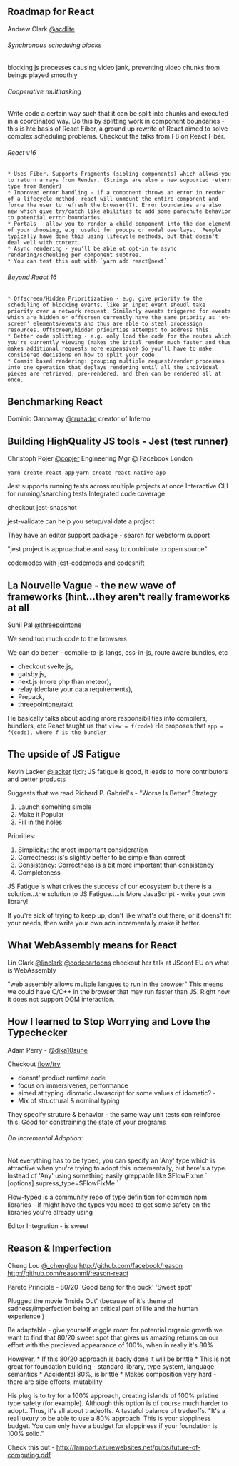 ## Roadmap for React
Andrew Clark [@acdlite](http://twitter.com/acdlit)
###### Synchronous scheduling blocks
blocking js processes causing video jank, preventing video chunks from beings played smoothly

###### Cooperative multitasking
Write code a certain way such that it can be split into chunks and executed in a coordinated way. Do this by splitting work in component boundaries - this is hte basis of React Fiber, a ground up rewrite of React aimed to solve complex scheduling problems. Checkout the talks from F8 on React Fiber.

###### React v16
    * Uses Fiber. Supports Fragments (sibling components) which allows you to return arrays from Render. (Strings are also a new supported return type from Render)
    * Improved error handling - if a component throws an error in render of a lifecycle method, react will unmount the entire component and force the user to refresh the browser(?). Error boundaries are also new which give try/catch like abilities to add some parachute behavior to potential error boundaries.
    * Portals - allow you to render a child component into the dom element of your choosing, e.g. useful for popups or modal overlays.  People typically have done this using lifecycle methods, but that doesn't deal well with context.
    * Async rendering - you'll be able ot opt-in to async rendering/scheuling per component subtree.
    * You can test this out with `yarn add react@next`

###### Beyond React 16
    * Offscreen/Hidden Prioritization - e.g. give priority to the scheduling of blocking events. like an input event shoudl take priority over a network request. Similarly events triggered for events which are hidden or offscreen currently have the same priority as 'on-screen' elements/events and thus are able to steal processign resources. Offscreen/hidden prioirties attempst to address this.
    * Better code splitting - e.g. only load the code for the routes which you're currently viewing (makes the inital render much faster and thus makes additional requests more expensive) So you'll have to make considered decisions on how to split your code.
    * Commit based rendering: grouping multiple request/render processes into one operation that deplays rendering until all the individual pieces are retrieved, pre-rendered, and then can be rendered all at once.




## Benchmarking React
Dominic Gannaway  [@trueadm](http://twitter.com/trueadm) creator of Inferno

## Building HighQuality JS tools - Jest (test runner)
Christoph Pojer [@copjer](http://twitter.com/copjer) Engineering Mgr @ Facebook London

  `yarn create react-app`
  `yarn create react-native-app`

Jest supports running tests across multiple projects at once
Interactive CLI for running/searching tests
Integrated code coverage

checkout jest-snapshot

jest-validate can help you setup/validate a project

They have an editor support package - search for webstorm support

"jest project is approachabe and easy to contribute to open source"

codemodes with jest-codemods and codeshift



## La Nouvelle Vague - the new wave of frameworks (hint...they aren't really frameworks at all
Sunil Pal [@threepointone](http://twitter.com/threepointone)

  We send too much code to the browsers

  We can do better - compile-to-js langs, css-in-js, route aware bundles, etc
  * checkout svelte.js,
  * gatsby.js,
  * next.js (more php than meteor),
  * relay (declare your data requirements),
  * Prepack,
  * threepointone/rakt

He basically talks about adding more responsibilities into compilers, bundlers, etc
React taught us that
  `view = f(code)`
He proposes that
  `app = f(code), where f is the bundler`



## The upside of JS Fatigue
Kevin Lacker [@lacker](http://twitter.com/lacker)
tl;dr; JS fatigue is good, it leads to more contributors and better products

Suggests that we read Richard P. Gabriel's - "Worse Is Better" Strategy
  1. Launch somehing simple
  2. Make it Popular
  3. Fill in the holes

Priorities:
  1. Simplicity: the most important consideration
  2. Correctness: is's slightly better to be simple than correct
  3. Consistency: Correctness is a bit more important than consistency
  4. Completeness

JS Fatigue is what drives the success of our ecosystem
  but there is a solution...the solution to JS Fatigue.....is More JavaScript - write your own library!

If you're sick of trying to keep up, don't like what's out there, or it doens't fit your needs, then write your own adn incrementally make it better.



## What WebAssembly means for React

Lin Clark [@linclark](http://twitter.com/linclark) [@codecartoons](http://twitter.com/codecartoons)
  checkout her talk at JSconf EU on what is WebAssembly

"web assembly allows multple langues to run in the browser" This means we could have C/C++ in the browser that may run faster than JS. Right now it does not support DOM interaction.




## How I learned to Stop Worrying and Love the Typechecker
Adam Perry - [@dika10sune](http://twitter.com/dika10sune)

Checkout [flow/try](http://flow.org/try)
  * doesnt' product runtime code
  * focus on immersivenes, performance
  * aimed at typing idiomatic Javascript for some values of idomatic? -
  * Mix of structrural & nominal typing

They specify struture & behavior - the same way unit tests can reinforce this.
Good for constraining the state of your programs

###### On Incremental Adoption:
Not everything has to be typed, you can specify an 'Any' type which is attractive when you're trying to adopt this incrementally, but here's a type. Instead of 'Any' using something easily greppable like $FlowFixme
`
        [options]
        supress_type=$FlowFixMe
`

Flow-typed is a community repo of type definition for common npm libraries - if might have the types you need to get some safety on the libraries you're already using

Editor Integration - is sweet



## Reason & Imperfection
Cheng Lou [@_chenglou](http://twitter.com/_chenglou)
  http://github.com/facebook/reason
  http://github.com/reasonml/reason-react

Pareto Principle - 80/20 'Good bang for the buck' 'Sweet spot'

Plugged the movie 'Inside Out'  (because of it's theme of sadness/imperfection being an critical part of life and the human experience )

Be adaptable - give yourself wiggle room for potential organic growth we want to find that 80/20 sweet spot that gives us amazing returns on our effort with the precieved appearance of 100%, when in really it's 80%

However,
    * If this 80/20 approach is badly done it will be brittle
    * This is not great for foundation building - standard library, type system, language semantics
    * Accidental 80%, is brittle
    * Makes composition very hard - there are side effects, mutability

His plug is to try for a 100% approach, creating islands of 100% pristine type safety (for example). Although this option is of course much harder to adopt...Thus, it's all about tradeoffs. A tasteful balance of tradeoffs. "It's a real luxury to be able to use a 80% approach. This is your sloppiness budget. You can only have a budget for sloppiness if your foundation is 100% solid."

Check this out - http://lamport.azurewebsites.net/pubs/future-of-computing.pdf
